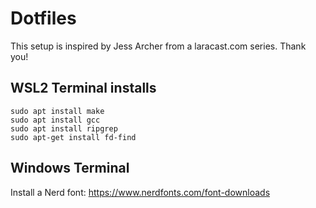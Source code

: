 # Dotfiles

This setup is inspired by Jess Archer from a laracast.com series. Thank you!

## WSL2 Terminal installs

```
sudo apt install make
sudo apt install gcc
sudo apt install ripgrep
sudo apt-get install fd-find
```

## Windows Terminal 

Install a Nerd font: https://www.nerdfonts.com/font-downloads